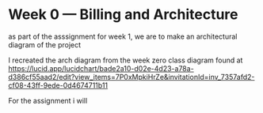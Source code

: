 # Week 0 — Billing and Architecture

as part of the asssignment for week 1, we are to make an architectural diagram of the  project

I recreated the arch diagram from the week zero class diagram found at https://lucid.app/lucidchart/bade2a10-d02e-4d23-a78a-d386cf55aad2/edit?view_items=7P0xMpkiHrZe&invitationId=inv_7357afd2-cf08-43ff-9ede-0d4674711b11

For the assignment i will
